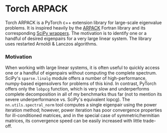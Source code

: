 # Torch ARPACK

Torch ARPACK is a PyTorch c++ extension library for large-scale eigenvalue problems. It is inspired heavily by the [ARPACK](https://www.caam.rice.edu/software/ARPACK/) Fortran library and its corresponding [SciPy wrappers](https://docs.scipy.org/doc/scipy/reference/tutorial/arpack.html). The motivation is to identify one or a handful of desired eigenpairs for a very large linear system. The library uses restarted Arnoldi & Lanczos algorithms.

### Motivation
When working with large linear systems, it is often useful to quickly access one or a handful of eigenpairs without computing the complete spectrum. SciPy's `sparse.linalg` module offers a number of high-performance, numpy-based eigensolvers for problems of this kind. In contrast, PyTorch offers only the `lobpcg` function, which is very slow and underperforms complete decomposition in all of my benchmarks thus far (not to mention its severe underperformance vs. SciPy's equivalent lopcg). The `nn.utils.spectral_norm` tool computes a single eigenpair using the power iteration method; however, power iteration has poor convergence properties for ill-conditioned matrices, and in the special case of symmetric/hermitian matrices, its convergence speed can be easily increased with little trade-off.


